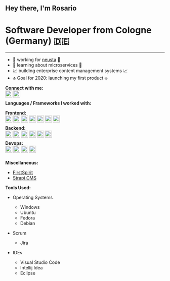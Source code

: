 ## Hey there, I'm Rosario

# Software Developer from Cologne (Germany) :de:
---
* :construction_worker: working for [neusta](https://www.neusta-webservices.de/) :construction_worker:
* :bookmark_tabs: learning about microservices :bookmark_tabs:
* :chart_with_upwards_trend: building enterprise content management systems :chart_with_upwards_trend:
* :top: Goal for 2020: launching my first product :top:

**Connect with me:** <br/>
[<img align="left" alt="email" width="22px" src="https://cdn.jsdelivr.net/npm/simple-icons@3/icons/gmail.svg" />](mailto:github-contact@magister-media.de) 
[<img align="left" alt="LinkedIn" width="22px" src="https://cdn.jsdelivr.net/npm/simple-icons@v3/icons/linkedin.svg" />](https://www.linkedin.com/in/rosario-p-91512a199/)
<br>

**Languages / Frameworks I worked with:** <br/>

**Frontend:** <br/>
[<img align="left" alt="HTML" width="22px" src="https://cdn.jsdelivr.net/npm/simple-icons@3/icons/html5.svg" />](https://html.spec.whatwg.org/)
[<img align="left" alt="css" width="22px" src="https://cdn.jsdelivr.net/npm/simple-icons@3/icons/css3.svg" />](https://www.w3.org/Style/CSS/specs.de.html)
[<img align="left" alt="javascript" width="22px" src="https://cdn.jsdelivr.net/npm/simple-icons@3/icons/javascript.svg" />](https://www.ecma-international.org/publications/standards/Ecma-262.htm)
[<img align="left" alt="vue" width="22px" src="https://cdn.jsdelivr.net/npm/simple-icons@3/icons/vue-dot-js.svg" />](https://vuejs.org/)
[<img align="left" alt="nuxt" width="22px" src="https://cdn.jsdelivr.net/npm/simple-icons@3/icons/nuxt-dot-js.svg" />](https://nuxtjs.org/)
[<img align="left" alt="nuxt" width="22px" src="https://design.jboss.org/richfaces/logo/final_logo/richfaces_icon_64px.png" />](https://richfaces.jboss.org/)
[<img align="left" alt="nuxt" width="22px" src="https://www.thymeleaf.org/images/thymeleaf.png" />](https://www.thymeleaf.org/)
<br/>

**Backend:**<br/>
[<img align="left" alt="java" width="22px" src="https://cdn.jsdelivr.net/npm/simple-icons@3/icons/java.svg" />](https://www.java.com)
[<img align="left" alt="spring" width="22px" src="https://cdn.jsdelivr.net/npm/simple-icons@3/icons/spring.svg" />](https://spring.io/)
[<img align="left" alt="Micro Profile" width="22px" src="https://helidon.io/static/img/logo-microprofile-500x500.png" />](https://projects.eclipse.org/projects/technology.microprofile)
[<img align="left" alt="Micro Profile" width="22px" src="https://agoncal.files.wordpress.com/2014/05/java_ee_logo_vert_v2.png" />](https://jakarta.ee/)
[<img align="left" alt="nuxt" width="22px" src="https://design.jboss.org/richfaces/logo/final_logo/richfaces_icon_64px.png" />](https://richfaces.jboss.org/)
[<img align="left" alt="mysql" width="22px" src="https://cdn.jsdelivr.net/npm/simple-icons@3/icons/mysql.svg" />](https://www.mysql.com/de/)
<br/>

**Devops:**<br/>
[<img align="left" alt="git" width="22px" src="https://cdn.jsdelivr.net/npm/simple-icons@3/icons/git.svg" />](https://git-scm.com/)
[<img align="left" alt="linux" width="22px" src="https://cdn.jsdelivr.net/npm/simple-icons@3/icons/linux.svg" />](https://www.linux.org/)
[<img align="left" alt="windows" width="22px" src="https://cdn.jsdelivr.net/npm/simple-icons@3/icons/windows.svg" />](https://www.microsoft.com/de-de/windows-server)
[<img align="left" alt="docker" width="22px" src="https://cdn.jsdelivr.net/npm/simple-icons@3/icons/docker.svg" />](https://www.docker.com/)

<br/>

**Miscellaneous:**
* [FirstSpirit](https://www.e-spirit.com/de/startseite/)
* [Strapi CMS](https://strapi.io/)

**Tools Used:**
* Operating Systems
  * Windows
  * Ubuntu
  * Fedora
  * Debian

* Scrum
  * Jira

* IDEs
  * Visual Studio Code
  * Intellij Idea
  * Eclipse
